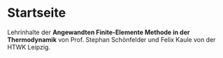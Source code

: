 # Startseite

Lehrinhalte der **Angewandten Finite-Elemente Methode in der Thermodynamik** von Prof. Stephan Schönfelder und Felix Kaule von der HTWK Leipzig.
